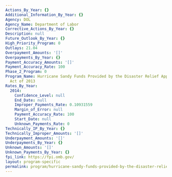 ```yaml
---
Actions_By_Year: {}
Additional_Information_By_Year: {}
Agency: DOL
Agency_Name: Department of Labor
Corrective_Actions_By_Year: {}
Description: null
Future_Outlook_By_Year: {}
High_Priority_Program: 0
Outlays: 21.04
Overpayment_Amounts: '[]'
Overpayments_By_Year: {}
Payment_Accuracy_Amounts: '[]'
Payment_Accuracy_Rate: 100
Phase_2_Program: 0
Program_Name: Hurricane Sandy Funds Provided by the Disaster Relief Appropriations
  Act of 2013
Rates_By_Year:
  2014:
    Confidence_Level: null
    End_Date: null
    Improper_Payments_Rate: 0.10931559
    Margin_of_Error: null
    Payment_Accuracy_Rate: 100
    Start_Date: null
    Unknown_Payments_Rate: 0
Technically_IP_By_Year: {}
Technically_Improper_Amounts: '[]'
Underpayment_Amounts: '[]'
Underpayments_By_Year: {}
Unknown_Amounts: '[]'
Unknown_Payments_By_Year: {}
fpi_link: https://fpi.omb.gov/
layout: program-specific
permalink: program/hurricane-sandy-funds-provided-by-the-disaster-relief-approp-fd579d16.html
---
```


